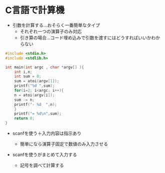  # C言語で計算機

  - 引数を計算する...おそらく一番簡単なタイプ　
    - それぞれ一つの演算子のみ対応
    - 引き算の場合...コード埋め込みで引数を渡すにはどうすればいいかわからない

```CPP
#include <stdio.h>
#include <stdlib.h>

int main(int argc , char *argv[] ){
    int i,n;
    int sum = 0;
    sum = atoi(argv[1]);
    printf("%d ",sum);
    for(i=2; i<argc; i++){
    n = atoi(argv[i]);
    sum -= n;
    printf("- %d  ",n);
    }    
    printf("= %d\n",sum);
    return 0;
}
```

  - scanfを使う＋入力内容は指示あり
    - 簡単になら演算子固定で数値のみ入力させる

  - scanfを使うがまとめて入力する
    - 記号を調べて計算する
